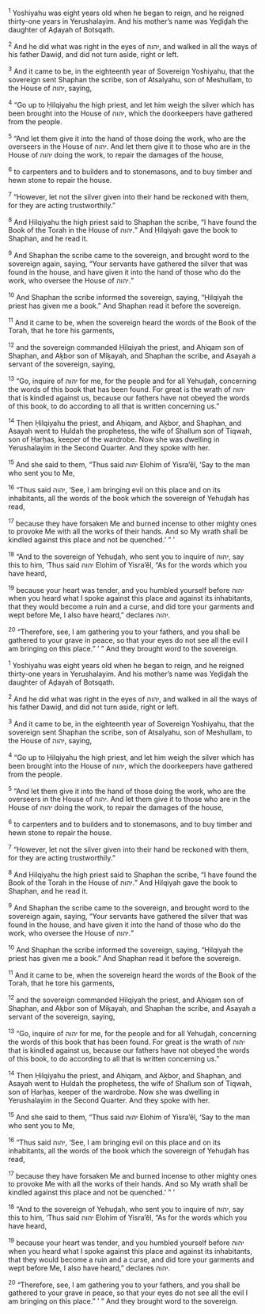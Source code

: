 <sup>1</sup> Yoshiyahu was eight years old when he began to reign, and he reigned thirty-one years in Yerushalayim. And his mother’s name was Yeḏiḏah the daughter of Aḏayah of Botsqath.

<sup>2</sup> And he did what was right in the eyes of יהוה, and walked in all the ways of his father Dawiḏ, and did not turn aside, right or left.

<sup>3</sup> And it came to be, in the eighteenth year of Sovereign Yoshiyahu, that the sovereign sent Shaphan the scribe, son of Atsalyahu, son of Meshullam, to the House of יהוה, saying,

<sup>4</sup> “Go up to Ḥilqiyahu the high priest, and let him weigh the silver which has been brought into the House of יהוה, which the doorkeepers have gathered from the people.

<sup>5</sup> “And let them give it into the hand of those doing the work, who are the overseers in the House of יהוה. And let them give it to those who are in the House of יהוה doing the work, to repair the damages of the house,

<sup>6</sup> to carpenters and to builders and to stonemasons, and to buy timber and hewn stone to repair the house.

<sup>7</sup> “However, let not the silver given into their hand be reckoned with them, for they are acting trustworthily.”

<sup>8</sup> And Ḥilqiyahu the high priest said to Shaphan the scribe, “I have found the Book of the Torah in the House of יהוה.” And Ḥilqiyah gave the book to Shaphan, and he read it.

<sup>9</sup> And Shaphan the scribe came to the sovereign, and brought word to the sovereign again, saying, “Your servants have gathered the silver that was found in the house, and have given it into the hand of those who do the work, who oversee the House of יהוה.”

<sup>10</sup> And Shaphan the scribe informed the sovereign, saying, “Ḥilqiyah the priest has given me a book.” And Shaphan read it before the sovereign.

<sup>11</sup> And it came to be, when the sovereign heard the words of the Book of the Torah, that he tore his garments,

<sup>12</sup> and the sovereign commanded Ḥilqiyah the priest, and Aḥiqam son of Shaphan, and Aḵbor son of Miḵayah, and Shaphan the scribe, and Asayah a servant of the sovereign, saying,

<sup>13</sup> “Go, inquire of יהוה for me, for the people and for all Yehuḏah, concerning the words of this book that has been found. For great is the wrath of יהוה that is kindled against us, because our fathers have not obeyed the words of this book, to do according to all that is written concerning us.”

<sup>14</sup> Then Ḥilqiyahu the priest, and Aḥiqam, and Aḵbor, and Shaphan, and Asayah went to Ḥuldah the prophetess, the wife of Shallum son of Tiqwah, son of Ḥarḥas, keeper of the wardrobe. Now she was dwelling in Yerushalayim in the Second Quarter. And they spoke with her.

<sup>15</sup> And she said to them, “Thus said יהוה Elohim of Yisra’ĕl, ‘Say to the man who sent you to Me,

<sup>16</sup> “Thus said יהוה, ‘See, I am bringing evil on this place and on its inhabitants, all the words of the book which the sovereign of Yehuḏah has read,

<sup>17</sup> because they have forsaken Me and burned incense to other mighty ones to provoke Me with all the works of their hands. And so My wrath shall be kindled against this place and not be quenched.’ ” ’

<sup>18</sup> “And to the sovereign of Yehuḏah, who sent you to inquire of יהוה, say this to him, ‘Thus said יהוה Elohim of Yisra’ĕl, “As for the words which you have heard,

<sup>19</sup> because your heart was tender, and you humbled yourself before יהוה when you heard what I spoke against this place and against its inhabitants, that they would become a ruin and a curse, and did tore your garments and wept before Me, I also have heard,” declares יהוה.

<sup>20</sup> “Therefore, see, I am gathering you to your fathers, and you shall be gathered to your grave in peace, so that your eyes do not see all the evil I am bringing on this place.” ’ ” And they brought word to the sovereign.

<sup>1</sup> Yoshiyahu was eight years old when he began to reign, and he reigned thirty-one years in Yerushalayim. And his mother’s name was Yeḏiḏah the daughter of Aḏayah of Botsqath.

<sup>2</sup> And he did what was right in the eyes of יהוה, and walked in all the ways of his father Dawiḏ, and did not turn aside, right or left.

<sup>3</sup> And it came to be, in the eighteenth year of Sovereign Yoshiyahu, that the sovereign sent Shaphan the scribe, son of Atsalyahu, son of Meshullam, to the House of יהוה, saying,

<sup>4</sup> “Go up to Ḥilqiyahu the high priest, and let him weigh the silver which has been brought into the House of יהוה, which the doorkeepers have gathered from the people.

<sup>5</sup> “And let them give it into the hand of those doing the work, who are the overseers in the House of יהוה. And let them give it to those who are in the House of יהוה doing the work, to repair the damages of the house,

<sup>6</sup> to carpenters and to builders and to stonemasons, and to buy timber and hewn stone to repair the house.

<sup>7</sup> “However, let not the silver given into their hand be reckoned with them, for they are acting trustworthily.”

<sup>8</sup> And Ḥilqiyahu the high priest said to Shaphan the scribe, “I have found the Book of the Torah in the House of יהוה.” And Ḥilqiyah gave the book to Shaphan, and he read it.

<sup>9</sup> And Shaphan the scribe came to the sovereign, and brought word to the sovereign again, saying, “Your servants have gathered the silver that was found in the house, and have given it into the hand of those who do the work, who oversee the House of יהוה.”

<sup>10</sup> And Shaphan the scribe informed the sovereign, saying, “Ḥilqiyah the priest has given me a book.” And Shaphan read it before the sovereign.

<sup>11</sup> And it came to be, when the sovereign heard the words of the Book of the Torah, that he tore his garments,

<sup>12</sup> and the sovereign commanded Ḥilqiyah the priest, and Aḥiqam son of Shaphan, and Aḵbor son of Miḵayah, and Shaphan the scribe, and Asayah a servant of the sovereign, saying,

<sup>13</sup> “Go, inquire of יהוה for me, for the people and for all Yehuḏah, concerning the words of this book that has been found. For great is the wrath of יהוה that is kindled against us, because our fathers have not obeyed the words of this book, to do according to all that is written concerning us.”

<sup>14</sup> Then Ḥilqiyahu the priest, and Aḥiqam, and Aḵbor, and Shaphan, and Asayah went to Ḥuldah the prophetess, the wife of Shallum son of Tiqwah, son of Ḥarḥas, keeper of the wardrobe. Now she was dwelling in Yerushalayim in the Second Quarter. And they spoke with her.

<sup>15</sup> And she said to them, “Thus said יהוה Elohim of Yisra’ĕl, ‘Say to the man who sent you to Me,

<sup>16</sup> “Thus said יהוה, ‘See, I am bringing evil on this place and on its inhabitants, all the words of the book which the sovereign of Yehuḏah has read,

<sup>17</sup> because they have forsaken Me and burned incense to other mighty ones to provoke Me with all the works of their hands. And so My wrath shall be kindled against this place and not be quenched.’ ” ’

<sup>18</sup> “And to the sovereign of Yehuḏah, who sent you to inquire of יהוה, say this to him, ‘Thus said יהוה Elohim of Yisra’ĕl, “As for the words which you have heard,

<sup>19</sup> because your heart was tender, and you humbled yourself before יהוה when you heard what I spoke against this place and against its inhabitants, that they would become a ruin and a curse, and did tore your garments and wept before Me, I also have heard,” declares יהוה.

<sup>20</sup> “Therefore, see, I am gathering you to your fathers, and you shall be gathered to your grave in peace, so that your eyes do not see all the evil I am bringing on this place.” ’ ” And they brought word to the sovereign.

